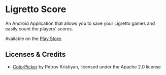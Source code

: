 # Ligretto Score

An Android Application that allows you to save your Ligretto games and easily count the players' scores.

Available on the [Play Store](https://play.google.com/store/apps/details?id=ch.lburgy.ligrettoscore).

## Licenses & Credits

- [ColorPicker](https://github.com/kristiyanP/colorpicker) by Petrov Kristiyan, licensed under the Apache 2.0 license
